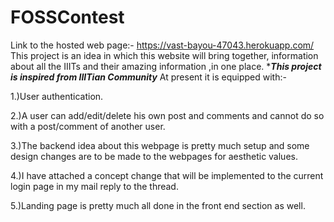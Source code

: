 # FOSSContest

Link to the hosted web page:- https://vast-bayou-47043.herokuapp.com/
This project is an idea in which this website will bring together, information about all the IIITs and their amazing information ,in one place.
****This project is inspired from IIITian Community***
At present it is equipped with:-

1.)User authentication.

2.)A user can add/edit/delete his own post and comments and cannot do so with a post/comment of another user.

3.)The backend idea about this webpage is pretty much setup and some design changes are to be made to the webpages for aesthetic values.

4.)I have attached a concept change that will be implemented to the current login page in my mail reply to the thread.

5.)Landing page is pretty much all done in the front end section as well.
